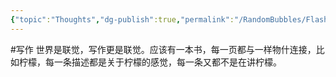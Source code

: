 ```yaml
---
{"topic":"Thoughts","dg-publish":true,"permalink":"/RandomBubbles/FlashThoughts/2022-10-01/","dgPassFrontmatter":true,"noteIcon":""}
---
```



#写作 世界是联觉，写作更是联觉。应该有一本书，每一页都与一样物什连接，比如柠檬，每一条描述都是关于柠檬的感觉，每一条又都不是在讲柠檬。

